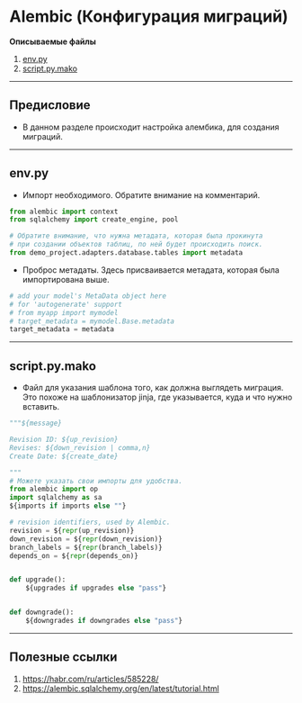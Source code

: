 # Alembic (Конфигурация миграций)

**Описываемые файлы**
1. [env.py](../../../../../../components/backend/demo_project/adapters/database/alembic/env.py)
2. [script.py.mako](../../../../../../components/backend/demo_project/adapters/database/alembic/script.py.mako)


---


## **Предисловие**
* В данном разделе происходит настройка алембика, для создания миграций.


---
## env.py

* Импорт необходимого. Обратите внимание на комментарий.
```python
from alembic import context
from sqlalchemy import create_engine, pool

# Обратите внимание, что нужна метадата, которая была прокинута
# при создании объектов таблиц, по ней будет происходить поиск.
from demo_project.adapters.database.tables import metadata
```


* Проброс метадаты. Здесь присваивается метадата, которая была импортирована выше.
```python
# add your model's MetaData object here
# for 'autogenerate' support
# from myapp import mymodel
# target_metadata = mymodel.Base.metadata
target_metadata = metadata
```

---
## script.py.mako
* Файл для указания шаблона того, как должна выглядеть миграция.
Это похоже на шаблонизатор jinja, где указывается, куда и что
нужно вставить.
```python
"""${message}

Revision ID: ${up_revision}
Revises: ${down_revision | comma,n}
Create Date: ${create_date}

"""
# Можете указать свои импорты для удобства.
from alembic import op          
import sqlalchemy as sa
${imports if imports else ""}

# revision identifiers, used by Alembic.
revision = ${repr(up_revision)}
down_revision = ${repr(down_revision)}
branch_labels = ${repr(branch_labels)}
depends_on = ${repr(depends_on)}


def upgrade():
    ${upgrades if upgrades else "pass"}


def downgrade():
    ${downgrades if downgrades else "pass"}

```

---


## Полезные ссылки
1) https://habr.com/ru/articles/585228/
2) https://alembic.sqlalchemy.org/en/latest/tutorial.html
